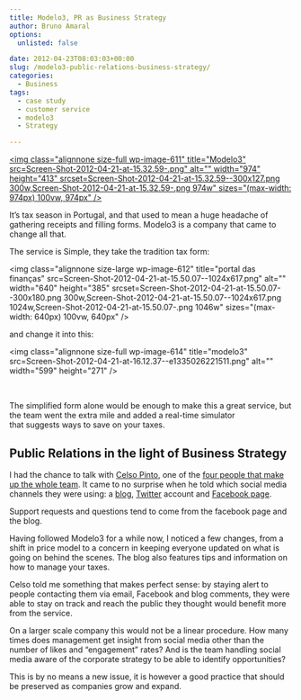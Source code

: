 ```yaml
---
title: Modelo3, PR as Business Strategy
author: Bruno Amaral
options:
  unlisted: false

date: 2012-04-23T08:03:03+00:00
slug: /modelo3-public-relations-business-strategy/
categories:
  - Business
tags:
  - case study
  - customer service
  - modelo3
  - Strategy

---
```

[<img class="alignnone size-full wp-image-611" title="Modelo3" src=Screen-Shot-2012-04-21-at-15.32.59-.png" alt="" width="974" height="413" srcset=Screen-Shot-2012-04-21-at-15.32.59--300x127.png 300w,Screen-Shot-2012-04-21-at-15.32.59-.png 974w" sizes="(max-width: 974px) 100vw, 974px" />][1]

It&#8217;s tax season in Portugal, and that used to mean a huge headache of gathering receipts and filling forms. Modelo3 is a company that came to change all that.

<!--more-->

The service is Simple, they take the tradition tax form:

<img class="alignnone size-large wp-image-612" title="portal das finanças" src=Screen-Shot-2012-04-21-at-15.50.07--1024x617.png" alt="" width="640" height="385" srcset=Screen-Shot-2012-04-21-at-15.50.07--300x180.png 300w,Screen-Shot-2012-04-21-at-15.50.07--1024x617.png 1024w,Screen-Shot-2012-04-21-at-15.50.07-.png 1046w" sizes="(max-width: 640px) 100vw, 640px" />

and change it into this:

<img class="alignnone size-full wp-image-614" title="modelo3" src=Screen-Shot-2012-04-21-at-16.12.37--e1335026221511.png" alt="" width="599" height="271" />

&nbsp;

The simplified form alone would be enough to make this a great service, but the team went the extra mile and added a real-time simulator that suggests ways to save on your taxes.

## Public Relations in the light of Business Strategy

I had the chance to talk with [Celso Pinto][2], one of the [four people that make up the whole team][3]. It came to no surprise when he told which social media channels they were using: a [blog][4], [Twitter][5] account and [Facebook page][6].

Support requests and questions tend to come from the facebook page and the blog.

Having followed Modelo3 for a while now, I noticed a few changes, from a shift in price model to a concern in keeping everyone updated on what is going on behind the scenes. The blog also features tips and information on how to manage your taxes.

Celso told me something that makes perfect sense: by staying alert to people contacting them via email, Facebook and blog comments, they were able to stay on track and reach the public they thought would benefit more from the service.

On a larger scale company this would not be a linear procedure. How many times does management get insight from social media other than the number of likes and &#8220;engagement&#8221; rates? And is the team handling social media aware of the corporate strategy to be able to identify opportunities?

This is by no means a new issue, it is however a good practice that should be preserved as companies grow and expand.



 [1]: https://www.modelo3.pt/ "Modelo3"
 [2]: https://twitter.com/#!/cpinto
 [3]: https://www.modelo3.pt/sobre/
 [4]: https://blog.modelo3.pt/
 [5]: https://twitter.com/#!/modelo3
 [6]: https://www.facebook.com/modelo3
